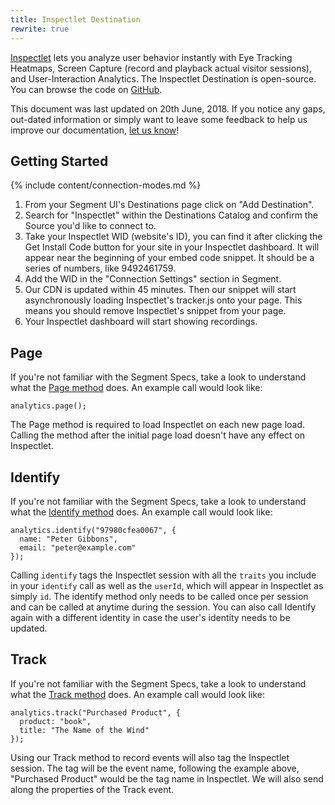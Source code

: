 ```yaml
---
title: Inspectlet Destination
rewrite: true
---
```


[Inspectlet](https://www.inspectlet.com/) lets you analyze user behavior instantly with Eye Tracking Heatmaps, Screen Capture (record and playback actual visitor sessions), and User-Interaction Analytics. The Inspectlet Destination is open-source. You can browse the code on [GitHub](https://github.com/segment-integrations/analytics.js-integration-inspectlet).

This document was last updated on 20th June, 2018. If you notice any gaps, out-dated information or simply want to leave some feedback to help us improve our documentation, [let us know](https://segment.com/help/contact)!

## Getting Started

 {% include content/connection-modes.md %}

  1. From your Segment UI's Destinations page click on "Add Destination".
  2. Search for "Inspectlet" within the Destinations Catalog and confirm the Source you'd like to connect to.
  3. Take your Inspectlet WID (website's ID), you can find it after clicking the Get Install Code button for your site in your Inspectlet dashboard. It will appear near the beginning of your embed code snippet. It should be a series of numbers, like 9492461759.
  4. Add the WID in the "Connection Settings" section in Segment.
  5. Our CDN is updated within 45 minutes. Then our snippet will start asynchronously loading Inspectlet's tracker.js onto your page. This means you should remove Inspectlet's snippet from your page.
  6. Your Inspectlet dashboard will start showing recordings.

## Page

If you're not familiar with the Segment Specs, take a look to understand what the [Page method](/docs/connections/spec/page/) does. An example call would look like:
```
analytics.page();
```

The Page method is required to load Inspectlet on each new page load. Calling the method after the initial page load doesn't have any effect on Inspectlet.

## Identify

If you're not familiar with the Segment Specs, take a look to understand what the [Identify method](/docs/connections/spec/identify/) does. An example call would look like:
```
analytics.identify("97980cfea0067", {
  name: "Peter Gibbons",
  email: "peter@example.com"
});
```

Calling `identify` tags the Inspectlet session with all the `traits` you include in your `identify` call as well as the `userId`, which will appear in Inspectlet as simply `id`. The identify method only needs to be called once per session and can be called at anytime during the session. You can also call Identify again with a different identity in case the user's identity needs to be updated.

## Track

If you're not familiar with the Segment Specs, take a look to understand what the [Track method](/docs/connections/spec/track/) does. An example call would look like:
```
analytics.track("Purchased Product", {
  product: "book",
  title: "The Name of the Wind"
});
```

Using our Track method to record events will also tag the Inspectlet session. The tag will be the event name, following the example above, "Purchased Product" would be the tag name in Inspectlet. We will also send along the properties of the Track event.

